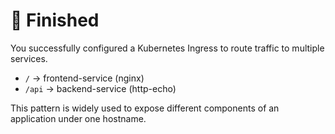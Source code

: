 # 🎉 Finished

You successfully configured a Kubernetes Ingress to route traffic to multiple services.

- `/` → frontend-service (nginx)
- `/api` → backend-service (http-echo)

This pattern is widely used to expose different components of an application under one hostname.
